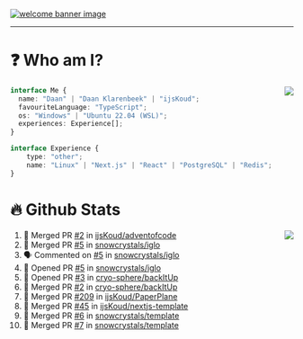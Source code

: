 <h1 align="center" style="display:none;"></h1>

<a href="https://ijskoud.dev/"><img src="https://cdn.ijskoud.dev/files/IIcds5oPKl.png" alt="welcome banner image" /></a>

---

# ❓ Who am I?

<img align="right" src="http://gh-stats.ijskoud.dev/api/top-langs?username=ijsKoud&cache_seconds=1800&layout=compact&hide_border=true&hide_rank=true&show_icons=true&theme=dark&title_color=ffffff&hide_border=true&locale=en" />

```typescript
interface Me {
  name: "Daan" | "Daan Klarenbeek" | "ijsKoud";
  favouriteLanguage: "TypeScript";
  os: "Windows" | "Ubuntu 22.04 (WSL)";
  experiences: Experience[];
}

interface Experience {
    type: "other";
    name: "Linux" | "Next.js" | "React" | "PostgreSQL" | "Redis";
}
```

# 🔥 Github Stats

<img align="right" src="http://gh-stats.ijskoud.dev/api? username=ijsKoud&cache_seconds=1800&hide_border=true&hide_rank=true&show_icons=true&theme=dark&title_color=ffffff&hide_border=true&locale=en">

<!--START_SECTION:activity-->
1. 🎉 Merged PR [#2](https://github.com/ijsKoud/adventofcode/pull/2) in [ijsKoud/adventofcode](https://github.com/ijsKoud/adventofcode)
2. 🎉 Merged PR [#5](https://github.com/snowcrystals/iglo/pull/5) in [snowcrystals/iglo](https://github.com/snowcrystals/iglo)
3. 🗣 Commented on [#5](https://github.com/snowcrystals/iglo/issues/5) in [snowcrystals/iglo](https://github.com/snowcrystals/iglo)
4. 💪 Opened PR [#5](https://github.com/snowcrystals/iglo/pull/5) in [snowcrystals/iglo](https://github.com/snowcrystals/iglo)
5. 💪 Opened PR [#3](https://github.com/cryo-sphere/backItUp/pull/3) in [cryo-sphere/backItUp](https://github.com/cryo-sphere/backItUp)
6. 🎉 Merged PR [#2](https://github.com/cryo-sphere/backItUp/pull/2) in [cryo-sphere/backItUp](https://github.com/cryo-sphere/backItUp)
7. 🎉 Merged PR [#209](https://github.com/ijsKoud/PaperPlane/pull/209) in [ijsKoud/PaperPlane](https://github.com/ijsKoud/PaperPlane)
8. 🎉 Merged PR [#45](https://github.com/ijsKoud/nextjs-template/pull/45) in [ijsKoud/nextjs-template](https://github.com/ijsKoud/nextjs-template)
9. 🎉 Merged PR [#6](https://github.com/snowcrystals/template/pull/6) in [snowcrystals/template](https://github.com/snowcrystals/template)
10. 🎉 Merged PR [#7](https://github.com/snowcrystals/template/pull/7) in [snowcrystals/template](https://github.com/snowcrystals/template)
<!--END_SECTION:activity-->

<h1 align="center" style="display:none;"></h1>
